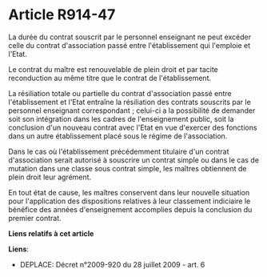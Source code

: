 # Article R914-47

La durée du contrat souscrit par le personnel enseignant ne peut excéder celle  du contrat d'association passé entre
l'établissement qui l'emploie et  l'Etat.

Le contrat du maître est renouvelable de plein droit  et par tacite reconduction au même titre que le contrat de
l'établissement.

La résiliation totale ou partielle du contrat  d'association passé entre l'établissement et l'Etat entraîne la résiliation
des  contrats souscrits par le personnel enseignant correspondant ; celui-ci a la  possibilité de demander soit son
intégration dans les cadres de l'enseignement  public, soit la conclusion d'un nouveau contrat avec l'Etat en vue d'exercer
des  fonctions dans un autre établissement placé sous le régime de  l'association.

Dans le cas où l'établissement précédemment  titulaire d'un contrat d'association serait autorisé à souscrire un contrat
simple ou dans le cas de mutation dans une classe sous contrat simple, les  maîtres obtiennent de plein droit leur agrément.

En tout état  de cause, les maîtres conservent dans leur nouvelle situation pour l'application  des dispositions relatives à
leur classement indiciaire le bénéfice des années  d'enseignement accomplies depuis la conclusion du premier contrat.

**Liens relatifs à cet article**

**Liens**:

  - DEPLACE: Décret n°2009-920 du 28 juillet 2009 - art. 6
